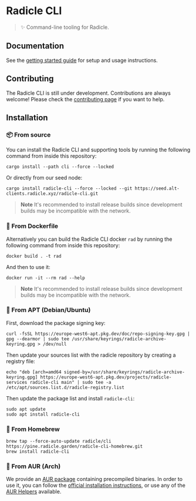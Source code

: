 # Radicle CLI

> ✨ Command-line tooling for Radicle.

## Documentation

See the [getting started guide](https://radicle.xyz/get-started.html) for setup and usage instructions.

## Contributing

The Radicle CLI is still under development. Contributions are always welcome! Please check the [contributing page](https://app.radicle.xyz/seeds/clients.radicle.xyz/rad:git:hnrkmg77m8tfzj4gi4pa4mbhgysfgzwntjpao/tree/cc80d84ea5be6466647777224c1131b2e0ad11c8/CONTRIBUTING.md) if you want to help.

## Installation

### 📦 From source

You can install the Radicle CLI and supporting tools by running the
following command from inside this repository:

    cargo install --path cli --force --locked

Or directly from our seed node:

    cargo install radicle-cli --force --locked --git https://seed.alt-clients.radicle.xyz/radicle-cli.git

> **Note**
> It's recommended to install release builds since development builds may be incompatible with the network.

### 🐳 From Dockerfile

Alternatively you can build the Radicle CLI docker `rad` by running the
following command from inside this repository:

    docker build . -t rad

And then to use it:

    docker run -it --rm rad --help

> **Note**
> It's recommended to install release builds since development builds may be incompatible with the network.

### 🐧 From APT (Debian/Ubuntu)

First, download the package signing key:

    curl -fsSL https://europe-west6-apt.pkg.dev/doc/repo-signing-key.gpg | gpg --dearmor | sudo tee /usr/share/keyrings/radicle-archive-keyring.gpg > /dev/null

Then update your sources list with the radicle repository by creating a registry file:

    echo "deb [arch=amd64 signed-by=/usr/share/keyrings/radicle-archive-keyring.gpg] https://europe-west6-apt.pkg.dev/projects/radicle-services radicle-cli main" | sudo tee -a /etc/apt/sources.list.d/radicle-registry.list

Then update the package list and install `radicle-cli`:

    sudo apt update
    sudo apt install radicle-cli

### 🍺 From Homebrew

    brew tap --force-auto-update radicle/cli https://pine.radicle.garden/radicle-cli-homebrew.git
    brew install radicle-cli

### 🐧 From AUR (Arch)

We provide an [AUR package](https://aur.archlinux.org/packages/radicle-cli-bin) containing precompiled
binaries.  In order to use it, you can follow the [official installation
instructions](https://wiki.archlinux.org/title/Arch_User_Repository#Installing_and_upgrading_packages), or use
any of the [AUR Helpers](https://wiki.archlinux.org/title/AUR_helpers) available.
